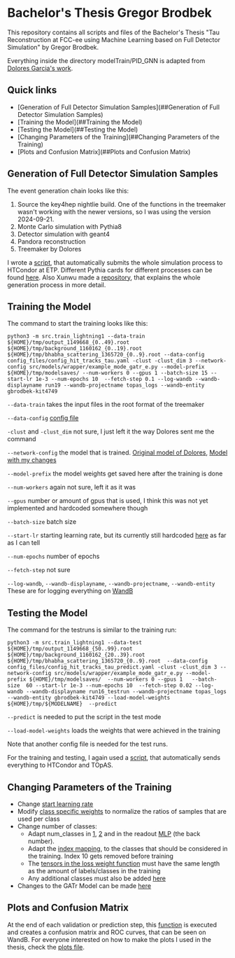 # Bachelor's Thesis Gregor Brodbek

This repository contains all scripts and files of the Bachelor's Thesis "Tau Reconstruction at FCC-ee using Machine Learning based on Full Detector Simulation" by Gregor Brodbek.

Everything inside the directory modelTrain/PID_GNN is adapted from [Dolores Garcia's work](https://github.com/doloresgarcia/PID_GNN).

## Quick links
- [Generation of Full Detector Simulation Samples](##Generation of Full Detector Simulation Samples)
- [Training the Model](##Training the Model)
- [Testing the Model](##Testing the Model)
- [Changing Parameters of the Training](##Changing Parameters of the Training)
- [Plots and Confusion Matrix](##Plots and Confusion Matrix)

## Generation of Full Detector Simulation Samples

The event generation chain looks like this:

1) Source the key4hep nightlie build. One of the functions in the treemaker wasn't working with the newer versions, so I was using the version 2024-09-21.
2) Monte Carlo simulation with Pythia8
3) Detector simulation with geant4
4) Pandora reconstruction
5) Treemaker by Dolores

I wrote a [script](./files_for_generation_chain/condorSubmission/submitFullsim.sh), that automatically submits the whole simulation process to HTCondor at ETP. Different Pythia cards for different processes can be found [here](./files_for_generation_chain/Zcards). Also Xunwu made a [repository](https://github.com/zuoxunwu/FullSim_TauID), that explains the whole generation process in more detail.


## Training the Model

The command to start the training looks like this:

```python3 -m src.train_lightning1 --data-train ${HOME}/tmp/output_1149668_{0..49}.root ${HOME}/tmp/background_1160162_{0..19}.root ${HOME}/tmp/bhabha_scattering_1365720_{0..9}.root --data-config config_files/config_hit_tracks_tau.yaml -clust -clust_dim 3 --network-config src/models/wrapper/example_mode_gatr_e.py --model-prefix ${HOME}/tmp/modelsaves/ --num-workers 0 --gpus 1 --batch-size 15 --start-lr 1e-3 --num-epochs 10  --fetch-step 0.1 --log-wandb --wandb-displayname run19 --wandb-projectname topas_logs --wandb-entity gbrodbek-kit4749```

`--data-train` takes the input files in the root format of the treemaker

`--data-config` [config file](./modelTrain/PID_GNN/config_files)

`-clust` and `-clust_dim` not sure, I just left it the way Dolores sent me the command

`--network-config` the model that is trained. [Original model of Dolores](./modelTrain/PID_GNN/src/models/Gatr_pf_e_tau_rho_original.py), [Model with my changes](./modelTrain/PID_GNN/src/models/Gatr_pf_e_tau_rho.py)

`--model-prefix` the model weights get saved here after the training is done

`--num-workers` again not sure, left it as it was

`--gpus` number or amount of gpus that is used, I think this was not yet implemented and hardcoded somewhere though

`--batch-size` batch size

`--start-lr` starting learning rate, but its currently still hardcoded [here](./modelTrain/PID_GNN/src/models/Gatr_pf_e_tau_rho.py#L422C67-L422C74) as far as I can tell

`--num-epochs` number of epochs

`--fetch-step` not sure

`--log-wandb`, `--wandb-displayname`, `--wandb-projectname`, `--wandb-entity` These are for logging everything on [WandB](https://wandb.ai/gbrodbek-kit4749/topas_logs?nw=nwusergbrodbek)


## Testing the Model

The command for the testruns is similar to the training run:

```python3 -m src.train_lightning1 --data-test  ${HOME}/tmp/output_1149668_{50..99}.root ${HOME}/tmp/background_1160162_{20..39}.root ${HOME}/tmp/bhabha_scattering_1365720_{0..9}.root  --data-config config_files/config_hit_tracks_tau_predict.yaml -clust -clust_dim 3 --network-config src/models/wrapper/example_mode_gatr_e.py --model-prefix ${HOME}/tmp/modelsaves/  --num-workers 0 --gpus 1   --batch-size  60 --start-lr 1e-3 --num-epochs 10  --fetch-step 0.02 --log-wandb --wandb-displayname run16_testrun --wandb-projectname topas_logs --wandb-entity gbrodbek-kit4749 --load-model-weights ${HOME}/tmp/${MODELNAME}  --predict```

`--predict` is needed to put the script in the test mode

`--load-model-weights` loads the weights that were achieved in the training

Note that another config file is needed for the test runs.


For the training and testing, I again used a [script](./modelTrain/condor_training/submit_to_topas.sh), that automatically sends everything to HTCondor and TOpAS.


## Changing Parameters of the Training

- Change [start learning rate](./modelTrain/PID_GNN/src/models/Gatr_pf_e_tau_rho.py#L422C67-L422C74)
- Modify [class specific weights](./modelTrain/PID_GNN/src/models/Gatr_pf_e_tau_rho.py#L99C4-L127C1) to normalize the ratios of samples that are used per class
- Change number of classes:
  - Adapt num_classes in [1](./modelTrain/PID_GNN/src/models/Gatr_pf_e_tau_rho.py#L303C58-L303C71), [2](./modelTrain/PID_GNN/src/models/Gatr_pf_e_tau_rho.py#L248C58-L248C71) and in the readout [MLP](./modelTrain/PID_GNN/src/models/Gatr_pf_e_tau_rho.py#L96C44-L96C46) (the back number).
  - Adapt the [index mapping](./modelTrain/PID_GNN/src/dataset/functions_graph.py#L217C1-L219C10), to the classes that should be considered in the training. Index 10 gets removed before training
  - The [tensors in the loss weight function](./modelTrain/PID_GNN/src/models/Gatr_pf_e_tau_rho.py#L118C9-L120C76) must have the same length as the amount of labels/classes in the training
  - Any additional classes must also be added [here](./modelTrain/PID_GNN/src/models/Gatr_pf_e_tau_rho.py#L308C13-L319C60)
- Changes to the GATr Model can be made [here](./modelTrain/PID_GNN/src/models/Gatr_pf_e_tau_rho.py#L78C9-L88C10)
 
## Plots and Confusion Matrix

At the end of each validation or prediction step, this [function](./modelTrain/PID_GNN/src/models/Gatr_pf_e_tau_rho.py#L375C1-L406C44) is executed and creates a confusion matrix and ROC curves, that can be seen on WandB. For everyone interested on how to make the plots I used in the thesis, check the [plots file](./plots).
